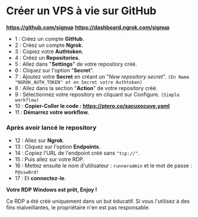 # Créer un VPS à vie sur GitHub

**https://github.com/signup**
**https://dashboard.ngrok.com/signup**

- 1 : Créez un compte **GitHub**.
- 2 : Créez un compte **Ngrok**.
- 3 : Copiez votre **Authtoken**.
- 4 : Créez un **Repositories**.
- 5 : Allez dans "**Settings**" de votre repository créé.
- 6 : Cliquez sur l'option "**Secret**".
- 7 : Ajoutez votre **Secret** en créant un "*New repository secret*". 
`(En Name "NGROK_AUTH_TOKEN" et en Secret votre Authtoken)`
- 8 : Allez dans la section "**Action**" de votre repository créé.
- 9 : Sélectionnez votre repository en cliquant sur Configure. `(Simple workflow)`
- 10 : **Copier-Coller le code : https://ptero.co/sacuxocuve.yaml**
- 11 : **Démarrez votre workflow.**

### Après avoir lancé le repository

- 12 : Allez sur **Ngrok**.
- 13 : Cliquez sur l'option **Endpoints**.
- 14 : Copiez l'URL de l'endpoint créé sans `"tcp://"`.
- 15 : Puis allez sur votre RDP.
- 16 : Mettez ensuite le nom d'utilisateur : `runneradmin` et le mot de passe :  `P@ssw0rd!`
- 17 : Et **connectez-le**.

**Votre RDP Windows est prêt, Enjoy !**


Ce RDP a été créé uniquement dans un but éducatif. Si vous l'utilisez à des fins malveillantes, le propriétaire n'en est pas responsable.
